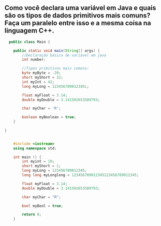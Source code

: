 ## Como você declara uma variável em Java e quais são os tipos de dados primitivos mais comuns? Faça um paralelo entre isso e a mesma coisa na linguagem C++.

```java
  public class Main {

	public static void main(String[] args) {
		//Declaração básica de variável em java
        int number;

        //Tipos primitivos mais comuns:
        byte myByte = -20;
        short myShort = 32;
        int myInt = 42;
        long myLong = 123456789012345L;

        float myFloat = 3.14;
        double myDouble = 3.141592653589793;

        char myChar = 'R';

        boolean myBoolean = true;
	}

}
    
```


```cpp
    #include <iostream>
    using namespace std;

    int main () {
        int myint = 10; 
        short myShort = 1; 
        long myLong = 123456789012345;      
        long long myLonglong = 123456789012345123456789012345;

        float myFloat = 3.14;
        double myDouble = 3.141592653589793;

        char myChar = "R";

        bool myBool = true;

        return 0;
    }


```